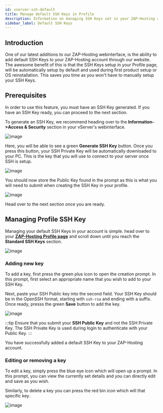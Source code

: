 ```yaml
---
id: vserver-ssh-default
title: Manage default SSH Keys in Profile
description: Information on managing SSH Keys set in your ZAP-Hosting account profile - ZAP-Hosting.com documentation
sidebar_label: Default SSH Keys
---
```


## Introduction
One of our latest additions to our ZAP-Hosting webinterface, is the ability to add default SSH Keys to your ZAP-Hosting account through our website. The awesome benefit of this is that the SSH Keys setup in your Profile page, will be automatically setup by default and used during first product setup or OS reinstallation. This saves you time as you won't have to manually setup your SSH Keys.

## Prerequisites
In order to use this feature, you must have an SSH Key generated. If you have an SSH Key ready, you can proceed to the next section.

To generate an SSH Key, we recommend heading over to the **Information->Access & Security** section in your vServer's webinterface. 

![image](https://screensaver01.zap-hosting.com/index.php/s/N9FxTpdfibwCWSD/preview)

Here, you will be able to see a green **Generate SSH Key** button. Once you press this button, your SSH Private Key will be automatically downloaded to your PC. This is the key that you will use to connect to your server once SSH is setup.

![image](https://screensaver01.zap-hosting.com/index.php/s/tdYfxJYNBFC2R9k/preview)

You should now store the Public Key found in the prompt as this is what you will need to submit when creating the SSH Key in your profile.

![image](https://screensaver01.zap-hosting.com/index.php/s/Tc9MEGamAC9dDF3/preview)

Head over to the next section once you are ready.

## Managing Profile SSH Key
Managing your default SSH Keys in your account is simple. head over to your **[ZAP-Hosting Profile page](https://zap-hosting.com/en/customer/home/profile/)** and scroll down until you reach the **Standard SSH Keys** section.

![image](https://screensaver01.zap-hosting.com/index.php/s/QzefcYZWPGz3rJr/preview)

### Adding new key
To add a key, first press the green plus icon to open the creation prompt. In this prompt, first select an appropriate name that you wish to add to your SSH Key.

Next, paste your SSH Public key into the second field. Your SSH Key should be in the OpenSSH format, starting with `ssh-rsa` and ending with a suffix. Once ready, presss the green **Save** button to add the key.

![image](https://screensaver01.zap-hosting.com/index.php/s/CBTcDSiBLfNYi2R/preview)

:::tip
Ensure that you submit your **SSH Public Key** and not the SSH Private Key. The SSH Private Key is used during login to authenticate with your Public Key.
:::

You have successfully added a default SSH Key to your ZAP-Hosting account.

### Editing or removing a key
To edit a key, simply press the blue eye icon which will open up a prompt. In this prompt, you can view the currently set details and you can directly edit and save as you wish.

Similarly, to delete a key you can press the red bin icon which will that specific key.

![image](https://screensaver01.zap-hosting.com/index.php/s/56mPcDswpZBaHms/preview)